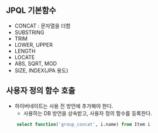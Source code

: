 ## JPQL 기본함수
- CONCAT : 문자열을 더함
- SUBSTRING
- TRIM
- LOWER, UPPER
- LENGTH
- LOCATE
- ABS, SQRT, MOD
- SIZE, INDEX(JPA 용도)
  
## 사용자 정의 함수 호출 
- 하이버네이트는 사용 전 방언에 추가해야 한다. 
  - 사용하는 DB 방언을 상속받고, 사용자 정의 함수를 등록한다. 
```sql
    select function('group_concat', i.name) from Item i
```  